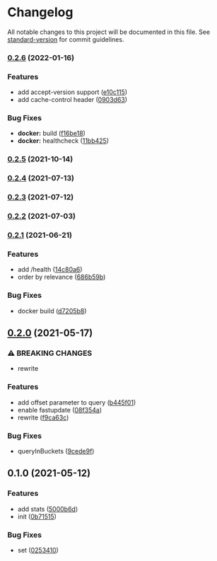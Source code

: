 # Changelog

All notable changes to this project will be documented in this file. See [standard-version](https://github.com/conventional-changelog/standard-version) for commit guidelines.

### [0.2.6](https://github.com/BlackGlory/fts/compare/v0.2.5...v0.2.6) (2022-01-16)


### Features

* add accept-version support ([e10c115](https://github.com/BlackGlory/fts/commit/e10c115c04ff26aaf7e84095e896190cfa99f5bc))
* add cache-control header ([0903d63](https://github.com/BlackGlory/fts/commit/0903d6366caec4725b70bf604dfd4daf151ead8b))


### Bug Fixes

* **docker:** build ([f16be18](https://github.com/BlackGlory/fts/commit/f16be1883cf16875c332386e2a104c93589beaaf))
* **docker:** healthcheck ([11bb425](https://github.com/BlackGlory/fts/commit/11bb425a688fb4e135e4bfb1f2da86b807c8a1c5))

### [0.2.5](https://github.com/BlackGlory/fts/compare/v0.2.4...v0.2.5) (2021-10-14)

### [0.2.4](https://github.com/BlackGlory/fts/compare/v0.2.3...v0.2.4) (2021-07-13)

### [0.2.3](https://github.com/BlackGlory/fts/compare/v0.2.2...v0.2.3) (2021-07-12)

### [0.2.2](https://github.com/BlackGlory/fts/compare/v0.2.1...v0.2.2) (2021-07-03)

### [0.2.1](https://github.com/BlackGlory/fts/compare/v0.2.0...v0.2.1) (2021-06-21)


### Features

* add /health ([14c80a6](https://github.com/BlackGlory/fts/commit/14c80a671c54800182364ca0e9062433fa37a6c9))
* order by relevance ([686b59b](https://github.com/BlackGlory/fts/commit/686b59b10a699a48804f73230d9a849edac3f68f))


### Bug Fixes

* docker build ([d7205b8](https://github.com/BlackGlory/fts/commit/d7205b8bf06d7a2e676eccba22cbe3581089b7e9))

## [0.2.0](https://github.com/BlackGlory/fts/compare/v0.1.0...v0.2.0) (2021-05-17)


### ⚠ BREAKING CHANGES

* rewrite

### Features

* add offset parameter to query ([b445f01](https://github.com/BlackGlory/fts/commit/b445f0162acd46a9cccda8d767bb24cfbd9d5fd5))
* enable fastupdate ([08f354a](https://github.com/BlackGlory/fts/commit/08f354ac9af94314d4e30664564f7d8db26c7eb6))
* rewrite ([f9ca63c](https://github.com/BlackGlory/fts/commit/f9ca63c40920a4cf73e36924b8d0f81111b8bc84))


### Bug Fixes

* queryInBuckets ([9cede9f](https://github.com/BlackGlory/fts/commit/9cede9f2e63a0a23fc4ddb2a867b29b24c374e9a))

## 0.1.0 (2021-05-12)


### Features

* add stats ([5000b6d](https://github.com/BlackGlory/fts/commit/5000b6dc9e796c9efce6dd5852a0774c9c4773da))
* init ([0b71515](https://github.com/BlackGlory/fts/commit/0b715158eb02dfd82ac5afad05c04813e36b6ade))


### Bug Fixes

* set ([0253410](https://github.com/BlackGlory/fts/commit/0253410f295a01d9c1149fe498c66bd7585785ec))
